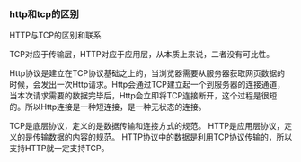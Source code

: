 ### http和tcp的区别

HTTP与TCP的区别和联系

TCP对应于传输层，HTTP对应于应用层，从本质上来说，二者没有可比性。

Http协议是建立在TCP协议基础之上的，当浏览器需要从服务器获取网页数据的时候，会发出一次Http请求。Http会通过TCP建立起一个到服务器的连接通道，当本次请求需要的数据完毕后，Http会立即将TCP连接断开，这个过程是很短的。所以Http连接是一种短连接，是一种无状态的连接。

TCP是底层协议，定义的是数据传输和连接方式的规范。
 HTTP是应用层协议，定义的是传输数据的内容的规范。
 HTTP协议中的数据是利用TCP协议传输的，所以支持HTTP就一定支持TCP。